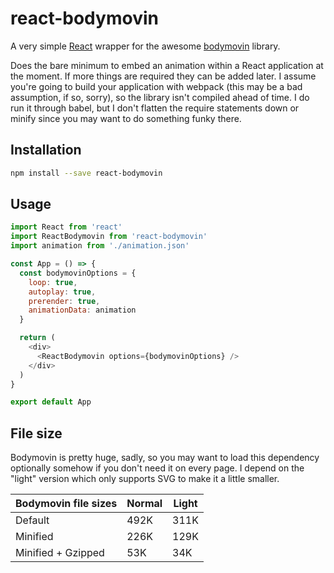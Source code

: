 # react-bodymovin

A very simple [React][] wrapper for the awesome [bodymovin][] library.

Does the bare minimum to embed an animation within a React application at the moment. If more things are required they can be added later. I assume you're going to build your application with webpack (this may be a bad assumption, if so, sorry), so the library isn't compiled ahead of time. I do run it through babel, but I don't flatten the require statements down or minify since you may want to do something funky there.

## Installation

```bash
npm install --save react-bodymovin
```

## Usage

```js
import React from 'react'
import ReactBodymovin from 'react-bodymovin'
import animation from './animation.json'

const App = () => {
  const bodymovinOptions = {
    loop: true,
    autoplay: true,
    prerender: true,
    animationData: animation
  }

  return (
    <div>
      <ReactBodymovin options={bodymovinOptions} />
    </div>
  )
}

export default App
```

## File size

Bodymovin is pretty huge, sadly, so you may want to load this dependency optionally somehow if you don't need it on every page. I depend on the "light" version which only supports SVG to make it a little smaller.

| Bodymovin file sizes | Normal | Light |
|----------------------|--------|-------|
| Default              | 492K   | 311K  |
| Minified             | 226K   | 129K  |
| Minified + Gzipped   | 53K    | 34K   |

[react]: https://facebook.github.io/react/
[bodymovin]: https://github.com/bodymovin/bodymovin
